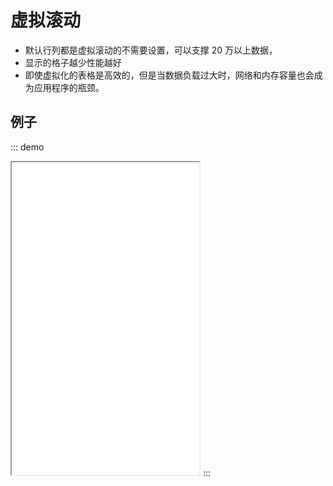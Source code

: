 # 虚拟滚动
- 默认行列都是虚拟滚动的不需要设置，可以支撑 20 万以上数据，
- 显示的格子越少性能越好
- 即使虚拟化的表格是高效的，但是当数据负载过大时，网络和内存容量也会成为应用程序的瓶颈。


## 例子

::: demo
<iframe src="/virtualScroll/base.html" style="min-height:500px"></iframe>
:::